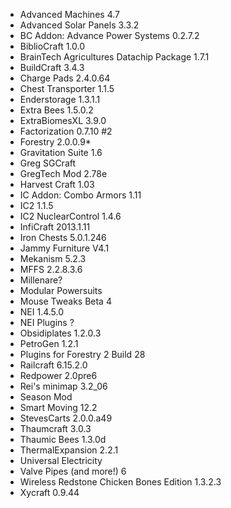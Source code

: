 * Advanced Machines  4.7
* Advanced Solar Panels  3.3.2
* BC Addon: Advance Power Systems  0.2.7.2
* BiblioCraft	1.0.0
* BrainTech Agricultures Datachip Package	1.7.1
* BuildCraft	3.4.3
* Charge Pads	2.4.0.64
* Chest Transporter	1.1.5
* Enderstorage	1.3.1.1
* Extra Bees	1.5.0.2
* ExtraBiomesXL	3.9.0
* Factorization	0.7.10 #2
* Forestry	2.0.0.9*
* Gravitation Suite	1.6
* Greg SGCraft		
* GregTech Mod	2.78e
* Harvest Craft	1.03
* IC Addon: Combo Armors	1.11
* IC2	1.1.5
* IC2 NuclearControl	1.4.6
* InfiCraft	2013.1.11
* Iron Chests	5.0.1.246
* Jammy Furniture	V4.1
* Mekanism	5.2.3
* MFFS	2.2.8.3.6
* Millenare?	
* Modular Powersuits	
* Mouse Tweaks	Beta 4
* NEI	1.4.5.0
* NEI Plugins	?
* Obsidiplates	1.2.0.3
* PetroGen	1.2.1
* Plugins for Forestry 2	Build 28
* Railcraft	6.15.2.0
* Redpower	2.0pre6
* Rei's minimap	3.2_06
* Season Mod	
* Smart Moving	12.2
* StevesCarts	2.0.0.a49
* Thaumcraft	3.0.3
* Thaumic Bees	1.3.0d
* ThermalExpansion	2.2.1
* Universal Electricity	
* Valve Pipes (and more!)	6
* Wireless Redstone Chicken Bones Edition	1.3.2.3
* Xycraft	0.9.44
